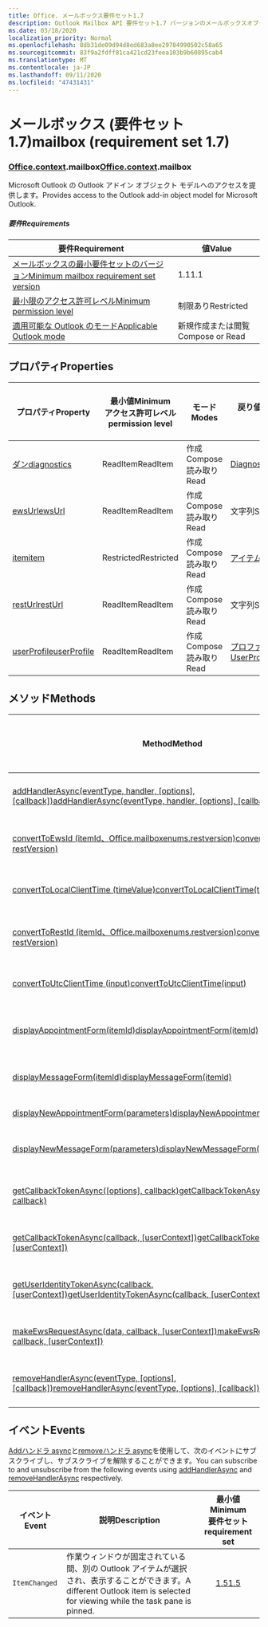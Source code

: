 ```yaml
---
title: Office. メールボックス要件セット1.7
description: Outlook Mailbox API 要件セット1.7 バージョンのメールボックスオブジェクトモデル。
ms.date: 03/18/2020
localization_priority: Normal
ms.openlocfilehash: 8db31de09d94d8ed683a8ee29784990502c58a65
ms.sourcegitcommit: 83f9a2fdff81ca421cd23feea103b9b60895cab4
ms.translationtype: MT
ms.contentlocale: ja-JP
ms.lasthandoff: 09/11/2020
ms.locfileid: "47431431"
---
```

# <a name="mailbox-requirement-set-17"></a><span data-ttu-id="1ccdc-103">メールボックス (要件セット 1.7)</span><span class="sxs-lookup"><span data-stu-id="1ccdc-103">mailbox (requirement set 1.7)</span></span>

### <a name="officecontextmailbox"></a><span data-ttu-id="1ccdc-104">[Office](office.md)[.context](office.context.md).mailbox</span><span class="sxs-lookup"><span data-stu-id="1ccdc-104">[Office](office.md)[.context](office.context.md).mailbox</span></span>

<span data-ttu-id="1ccdc-105">Microsoft Outlook の Outlook アドイン オブジェクト モデルへのアクセスを提供します。</span><span class="sxs-lookup"><span data-stu-id="1ccdc-105">Provides access to the Outlook add-in object model for Microsoft Outlook.</span></span>

##### <a name="requirements"></a><span data-ttu-id="1ccdc-106">要件</span><span class="sxs-lookup"><span data-stu-id="1ccdc-106">Requirements</span></span>

|<span data-ttu-id="1ccdc-107">要件</span><span class="sxs-lookup"><span data-stu-id="1ccdc-107">Requirement</span></span>| <span data-ttu-id="1ccdc-108">値</span><span class="sxs-lookup"><span data-stu-id="1ccdc-108">Value</span></span>|
|---|---|
|[<span data-ttu-id="1ccdc-109">メールボックスの最小要件セットのバージョン</span><span class="sxs-lookup"><span data-stu-id="1ccdc-109">Minimum mailbox requirement set version</span></span>](../../requirement-sets/outlook-api-requirement-sets.md)| <span data-ttu-id="1ccdc-110">1.1</span><span class="sxs-lookup"><span data-stu-id="1ccdc-110">1.1</span></span>|
|[<span data-ttu-id="1ccdc-111">最小限のアクセス許可レベル</span><span class="sxs-lookup"><span data-stu-id="1ccdc-111">Minimum permission level</span></span>](../../../outlook/understanding-outlook-add-in-permissions.md)| <span data-ttu-id="1ccdc-112">制限あり</span><span class="sxs-lookup"><span data-stu-id="1ccdc-112">Restricted</span></span>|
|[<span data-ttu-id="1ccdc-113">適用可能な Outlook のモード</span><span class="sxs-lookup"><span data-stu-id="1ccdc-113">Applicable Outlook mode</span></span>](../../../outlook/outlook-add-ins-overview.md#extension-points)| <span data-ttu-id="1ccdc-114">新規作成または閲覧</span><span class="sxs-lookup"><span data-stu-id="1ccdc-114">Compose or Read</span></span>|

## <a name="properties"></a><span data-ttu-id="1ccdc-115">プロパティ</span><span class="sxs-lookup"><span data-stu-id="1ccdc-115">Properties</span></span>

| <span data-ttu-id="1ccdc-116">プロパティ</span><span class="sxs-lookup"><span data-stu-id="1ccdc-116">Property</span></span> | <span data-ttu-id="1ccdc-117">最小値</span><span class="sxs-lookup"><span data-stu-id="1ccdc-117">Minimum</span></span><br><span data-ttu-id="1ccdc-118">アクセス許可レベル</span><span class="sxs-lookup"><span data-stu-id="1ccdc-118">permission level</span></span> | <span data-ttu-id="1ccdc-119">モード</span><span class="sxs-lookup"><span data-stu-id="1ccdc-119">Modes</span></span> | <span data-ttu-id="1ccdc-120">戻り値の種類</span><span class="sxs-lookup"><span data-stu-id="1ccdc-120">Return type</span></span> | <span data-ttu-id="1ccdc-121">最小値</span><span class="sxs-lookup"><span data-stu-id="1ccdc-121">Minimum</span></span><br><span data-ttu-id="1ccdc-122">要件セット</span><span class="sxs-lookup"><span data-stu-id="1ccdc-122">requirement set</span></span> |
|---|---|---|---|:---:|
| [<span data-ttu-id="1ccdc-123">ダン</span><span class="sxs-lookup"><span data-stu-id="1ccdc-123">diagnostics</span></span>](/javascript/api/outlook/office.mailbox?view=outlook-js-1.7&preserve-view=true#diagnostics) | <span data-ttu-id="1ccdc-124">ReadItem</span><span class="sxs-lookup"><span data-stu-id="1ccdc-124">ReadItem</span></span> | <span data-ttu-id="1ccdc-125">作成</span><span class="sxs-lookup"><span data-stu-id="1ccdc-125">Compose</span></span><br><span data-ttu-id="1ccdc-126">読み取り</span><span class="sxs-lookup"><span data-stu-id="1ccdc-126">Read</span></span> | [<span data-ttu-id="1ccdc-127">Diagnostics</span><span class="sxs-lookup"><span data-stu-id="1ccdc-127">Diagnostics</span></span>](/javascript/api/outlook/office.diagnostics?view=outlook-js-1.7&preserve-view=true) | [<span data-ttu-id="1ccdc-128">1.1</span><span class="sxs-lookup"><span data-stu-id="1ccdc-128">1.1</span></span>](../requirement-set-1.1/outlook-requirement-set-1.1.md) |
| [<span data-ttu-id="1ccdc-129">ewsUrl</span><span class="sxs-lookup"><span data-stu-id="1ccdc-129">ewsUrl</span></span>](/javascript/api/outlook/office.mailbox?view=outlook-js-1.7&preserve-view=true#ewsurl) | <span data-ttu-id="1ccdc-130">ReadItem</span><span class="sxs-lookup"><span data-stu-id="1ccdc-130">ReadItem</span></span> | <span data-ttu-id="1ccdc-131">作成</span><span class="sxs-lookup"><span data-stu-id="1ccdc-131">Compose</span></span><br><span data-ttu-id="1ccdc-132">読み取り</span><span class="sxs-lookup"><span data-stu-id="1ccdc-132">Read</span></span> | <span data-ttu-id="1ccdc-133">文字列</span><span class="sxs-lookup"><span data-stu-id="1ccdc-133">String</span></span> | [<span data-ttu-id="1ccdc-134">1.1</span><span class="sxs-lookup"><span data-stu-id="1ccdc-134">1.1</span></span>](../requirement-set-1.1/outlook-requirement-set-1.1.md) |
| [<span data-ttu-id="1ccdc-135">item</span><span class="sxs-lookup"><span data-stu-id="1ccdc-135">item</span></span>](office.context.mailbox.item.md) | <span data-ttu-id="1ccdc-136">Restricted</span><span class="sxs-lookup"><span data-stu-id="1ccdc-136">Restricted</span></span> | <span data-ttu-id="1ccdc-137">作成</span><span class="sxs-lookup"><span data-stu-id="1ccdc-137">Compose</span></span><br><span data-ttu-id="1ccdc-138">読み取り</span><span class="sxs-lookup"><span data-stu-id="1ccdc-138">Read</span></span> | [<span data-ttu-id="1ccdc-139">アイテム</span><span class="sxs-lookup"><span data-stu-id="1ccdc-139">Item</span></span>](/javascript/api/outlook/office.item?view=outlook-js-1.7&preserve-view=true) | [<span data-ttu-id="1ccdc-140">1.1</span><span class="sxs-lookup"><span data-stu-id="1ccdc-140">1.1</span></span>](../requirement-set-1.1/outlook-requirement-set-1.1.md) |
| [<span data-ttu-id="1ccdc-141">restUrl</span><span class="sxs-lookup"><span data-stu-id="1ccdc-141">restUrl</span></span>](/javascript/api/outlook/office.mailbox?view=outlook-js-1.7&preserve-view=true#resturl) | <span data-ttu-id="1ccdc-142">ReadItem</span><span class="sxs-lookup"><span data-stu-id="1ccdc-142">ReadItem</span></span> | <span data-ttu-id="1ccdc-143">作成</span><span class="sxs-lookup"><span data-stu-id="1ccdc-143">Compose</span></span><br><span data-ttu-id="1ccdc-144">読み取り</span><span class="sxs-lookup"><span data-stu-id="1ccdc-144">Read</span></span> | <span data-ttu-id="1ccdc-145">文字列</span><span class="sxs-lookup"><span data-stu-id="1ccdc-145">String</span></span> | [<span data-ttu-id="1ccdc-146">1.5</span><span class="sxs-lookup"><span data-stu-id="1ccdc-146">1.5</span></span>](../requirement-set-1.5/outlook-requirement-set-1.5.md) |
| [<span data-ttu-id="1ccdc-147">userProfile</span><span class="sxs-lookup"><span data-stu-id="1ccdc-147">userProfile</span></span>](/javascript/api/outlook/office.mailbox?view=outlook-js-1.7&preserve-view=true#userprofile) | <span data-ttu-id="1ccdc-148">ReadItem</span><span class="sxs-lookup"><span data-stu-id="1ccdc-148">ReadItem</span></span> | <span data-ttu-id="1ccdc-149">作成</span><span class="sxs-lookup"><span data-stu-id="1ccdc-149">Compose</span></span><br><span data-ttu-id="1ccdc-150">読み取り</span><span class="sxs-lookup"><span data-stu-id="1ccdc-150">Read</span></span> | [<span data-ttu-id="1ccdc-151">プロファイル</span><span class="sxs-lookup"><span data-stu-id="1ccdc-151">UserProfile</span></span>](/javascript/api/outlook/office.userprofile?view=outlook-js-1.7&preserve-view=true) | [<span data-ttu-id="1ccdc-152">1.1</span><span class="sxs-lookup"><span data-stu-id="1ccdc-152">1.1</span></span>](../requirement-set-1.1/outlook-requirement-set-1.1.md) |

## <a name="methods"></a><span data-ttu-id="1ccdc-153">メソッド</span><span class="sxs-lookup"><span data-stu-id="1ccdc-153">Methods</span></span>

| <span data-ttu-id="1ccdc-154">Method</span><span class="sxs-lookup"><span data-stu-id="1ccdc-154">Method</span></span> | <span data-ttu-id="1ccdc-155">最小値</span><span class="sxs-lookup"><span data-stu-id="1ccdc-155">Minimum</span></span><br><span data-ttu-id="1ccdc-156">アクセス許可レベル</span><span class="sxs-lookup"><span data-stu-id="1ccdc-156">permission level</span></span> | <span data-ttu-id="1ccdc-157">モード</span><span class="sxs-lookup"><span data-stu-id="1ccdc-157">Modes</span></span> | <span data-ttu-id="1ccdc-158">最小値</span><span class="sxs-lookup"><span data-stu-id="1ccdc-158">Minimum</span></span><br><span data-ttu-id="1ccdc-159">要件セット</span><span class="sxs-lookup"><span data-stu-id="1ccdc-159">requirement set</span></span> |
|---|---|---|:---:|
| <span data-ttu-id="1ccdc-160">[addHandlerAsync(eventType, handler, [options], [callback])](/javascript/api/outlook/office.mailbox?view=outlook-js-1.7&preserve-view=true#addhandlerasync-eventtype--handler--options--callback-)</span><span class="sxs-lookup"><span data-stu-id="1ccdc-160">[addHandlerAsync(eventType, handler, [options], [callback])](/javascript/api/outlook/office.mailbox?view=outlook-js-1.7&preserve-view=true#addhandlerasync-eventtype--handler--options--callback-)</span></span> | <span data-ttu-id="1ccdc-161">ReadItem</span><span class="sxs-lookup"><span data-stu-id="1ccdc-161">ReadItem</span></span> | <span data-ttu-id="1ccdc-162">作成</span><span class="sxs-lookup"><span data-stu-id="1ccdc-162">Compose</span></span><br><span data-ttu-id="1ccdc-163">読み取り</span><span class="sxs-lookup"><span data-stu-id="1ccdc-163">Read</span></span> | [<span data-ttu-id="1ccdc-164">1.5</span><span class="sxs-lookup"><span data-stu-id="1ccdc-164">1.5</span></span>](../requirement-set-1.5/outlook-requirement-set-1.5.md) |
| [<span data-ttu-id="1ccdc-165">convertToEwsId (itemId、Office.mailboxenums.restversion)</span><span class="sxs-lookup"><span data-stu-id="1ccdc-165">convertToEwsId(itemId, restVersion)</span></span>](/javascript/api/outlook/office.mailbox?view=outlook-js-1.7&preserve-view=true#converttoewsid-itemid--restversion-) | <span data-ttu-id="1ccdc-166">Restricted</span><span class="sxs-lookup"><span data-stu-id="1ccdc-166">Restricted</span></span> | <span data-ttu-id="1ccdc-167">作成</span><span class="sxs-lookup"><span data-stu-id="1ccdc-167">Compose</span></span><br><span data-ttu-id="1ccdc-168">読み取り</span><span class="sxs-lookup"><span data-stu-id="1ccdc-168">Read</span></span> | [<span data-ttu-id="1ccdc-169">1.3</span><span class="sxs-lookup"><span data-stu-id="1ccdc-169">1.3</span></span>](../requirement-set-1.3/outlook-requirement-set-1.3.md) |
| [<span data-ttu-id="1ccdc-170">convertToLocalClientTime (timeValue)</span><span class="sxs-lookup"><span data-stu-id="1ccdc-170">convertToLocalClientTime(timeValue)</span></span>](/javascript/api/outlook/office.mailbox?view=outlook-js-1.7&preserve-view=true#converttolocalclienttime-timevalue-) | <span data-ttu-id="1ccdc-171">ReadItem</span><span class="sxs-lookup"><span data-stu-id="1ccdc-171">ReadItem</span></span> | <span data-ttu-id="1ccdc-172">作成</span><span class="sxs-lookup"><span data-stu-id="1ccdc-172">Compose</span></span><br><span data-ttu-id="1ccdc-173">読み取り</span><span class="sxs-lookup"><span data-stu-id="1ccdc-173">Read</span></span> | [<span data-ttu-id="1ccdc-174">1.1</span><span class="sxs-lookup"><span data-stu-id="1ccdc-174">1.1</span></span>](../requirement-set-1.1/outlook-requirement-set-1.1.md) |
| [<span data-ttu-id="1ccdc-175">convertToRestId (itemId、Office.mailboxenums.restversion)</span><span class="sxs-lookup"><span data-stu-id="1ccdc-175">convertToRestId(itemId, restVersion)</span></span>](/javascript/api/outlook/office.mailbox?view=outlook-js-1.7&preserve-view=true#converttorestid-itemid--restversion-) | <span data-ttu-id="1ccdc-176">Restricted</span><span class="sxs-lookup"><span data-stu-id="1ccdc-176">Restricted</span></span> | <span data-ttu-id="1ccdc-177">作成</span><span class="sxs-lookup"><span data-stu-id="1ccdc-177">Compose</span></span><br><span data-ttu-id="1ccdc-178">読み取り</span><span class="sxs-lookup"><span data-stu-id="1ccdc-178">Read</span></span> | [<span data-ttu-id="1ccdc-179">1.3</span><span class="sxs-lookup"><span data-stu-id="1ccdc-179">1.3</span></span>](../requirement-set-1.3/outlook-requirement-set-1.3.md) |
| [<span data-ttu-id="1ccdc-180">convertToUtcClientTime (input)</span><span class="sxs-lookup"><span data-stu-id="1ccdc-180">convertToUtcClientTime(input)</span></span>](/javascript/api/outlook/office.mailbox?view=outlook-js-1.7&preserve-view=true#converttoutcclienttime-input-) | <span data-ttu-id="1ccdc-181">ReadItem</span><span class="sxs-lookup"><span data-stu-id="1ccdc-181">ReadItem</span></span> | <span data-ttu-id="1ccdc-182">作成</span><span class="sxs-lookup"><span data-stu-id="1ccdc-182">Compose</span></span><br><span data-ttu-id="1ccdc-183">読み取り</span><span class="sxs-lookup"><span data-stu-id="1ccdc-183">Read</span></span> | [<span data-ttu-id="1ccdc-184">1.1</span><span class="sxs-lookup"><span data-stu-id="1ccdc-184">1.1</span></span>](../requirement-set-1.1/outlook-requirement-set-1.1.md) |
| [<span data-ttu-id="1ccdc-185">displayAppointmentForm(itemId)</span><span class="sxs-lookup"><span data-stu-id="1ccdc-185">displayAppointmentForm(itemId)</span></span>](/javascript/api/outlook/office.mailbox?view=outlook-js-1.7&preserve-view=true#displayappointmentform-itemid-) | <span data-ttu-id="1ccdc-186">ReadItem</span><span class="sxs-lookup"><span data-stu-id="1ccdc-186">ReadItem</span></span> | <span data-ttu-id="1ccdc-187">作成</span><span class="sxs-lookup"><span data-stu-id="1ccdc-187">Compose</span></span><br><span data-ttu-id="1ccdc-188">読み取り</span><span class="sxs-lookup"><span data-stu-id="1ccdc-188">Read</span></span> | [<span data-ttu-id="1ccdc-189">1.1</span><span class="sxs-lookup"><span data-stu-id="1ccdc-189">1.1</span></span>](../requirement-set-1.1/outlook-requirement-set-1.1.md) |
| [<span data-ttu-id="1ccdc-190">displayMessageForm(itemId)</span><span class="sxs-lookup"><span data-stu-id="1ccdc-190">displayMessageForm(itemId)</span></span>](/javascript/api/outlook/office.mailbox?view=outlook-js-1.7&preserve-view=true#displaymessageform-itemid-) | <span data-ttu-id="1ccdc-191">ReadItem</span><span class="sxs-lookup"><span data-stu-id="1ccdc-191">ReadItem</span></span> | <span data-ttu-id="1ccdc-192">作成</span><span class="sxs-lookup"><span data-stu-id="1ccdc-192">Compose</span></span><br><span data-ttu-id="1ccdc-193">読み取り</span><span class="sxs-lookup"><span data-stu-id="1ccdc-193">Read</span></span> | [<span data-ttu-id="1ccdc-194">1.1</span><span class="sxs-lookup"><span data-stu-id="1ccdc-194">1.1</span></span>](../requirement-set-1.1/outlook-requirement-set-1.1.md) |
| [<span data-ttu-id="1ccdc-195">displayNewAppointmentForm(parameters)</span><span class="sxs-lookup"><span data-stu-id="1ccdc-195">displayNewAppointmentForm(parameters)</span></span>](/javascript/api/outlook/office.mailbox?view=outlook-js-1.7&preserve-view=true#displaynewappointmentform-parameters-) | <span data-ttu-id="1ccdc-196">ReadItem</span><span class="sxs-lookup"><span data-stu-id="1ccdc-196">ReadItem</span></span> | <span data-ttu-id="1ccdc-197">読み取り</span><span class="sxs-lookup"><span data-stu-id="1ccdc-197">Read</span></span> | [<span data-ttu-id="1ccdc-198">1.1</span><span class="sxs-lookup"><span data-stu-id="1ccdc-198">1.1</span></span>](../requirement-set-1.1/outlook-requirement-set-1.1.md) |
| [<span data-ttu-id="1ccdc-199">displayNewMessageForm(parameters)</span><span class="sxs-lookup"><span data-stu-id="1ccdc-199">displayNewMessageForm(parameters)</span></span>](/javascript/api/outlook/office.mailbox?view=outlook-js-1.7&preserve-view=true#displaynewmessageform-parameters-) | <span data-ttu-id="1ccdc-200">ReadItem</span><span class="sxs-lookup"><span data-stu-id="1ccdc-200">ReadItem</span></span> | <span data-ttu-id="1ccdc-201">作成</span><span class="sxs-lookup"><span data-stu-id="1ccdc-201">Compose</span></span><br><span data-ttu-id="1ccdc-202">読み取り</span><span class="sxs-lookup"><span data-stu-id="1ccdc-202">Read</span></span> | [<span data-ttu-id="1ccdc-203">1.6</span><span class="sxs-lookup"><span data-stu-id="1ccdc-203">1.6</span></span>](../requirement-set-1.6/outlook-requirement-set-1.6.md) |
| <span data-ttu-id="1ccdc-204">[getCallbackTokenAsync([options], callback)](/javascript/api/outlook/office.mailbox?view=outlook-js-1.7&preserve-view=true#getcallbacktokenasync-options--callback-)</span><span class="sxs-lookup"><span data-stu-id="1ccdc-204">[getCallbackTokenAsync([options], callback)](/javascript/api/outlook/office.mailbox?view=outlook-js-1.7&preserve-view=true#getcallbacktokenasync-options--callback-)</span></span> | <span data-ttu-id="1ccdc-205">ReadItem</span><span class="sxs-lookup"><span data-stu-id="1ccdc-205">ReadItem</span></span> | <span data-ttu-id="1ccdc-206">作成</span><span class="sxs-lookup"><span data-stu-id="1ccdc-206">Compose</span></span><br><span data-ttu-id="1ccdc-207">読み取り</span><span class="sxs-lookup"><span data-stu-id="1ccdc-207">Read</span></span> | [<span data-ttu-id="1ccdc-208">1.5</span><span class="sxs-lookup"><span data-stu-id="1ccdc-208">1.5</span></span>](../requirement-set-1.5/outlook-requirement-set-1.5.md) |
| <span data-ttu-id="1ccdc-209">[getCallbackTokenAsync(callback, [userContext])](/javascript/api/outlook/office.mailbox?view=outlook-js-1.7&preserve-view=true#getcallbacktokenasync-callback--usercontext-)</span><span class="sxs-lookup"><span data-stu-id="1ccdc-209">[getCallbackTokenAsync(callback, [userContext])](/javascript/api/outlook/office.mailbox?view=outlook-js-1.7&preserve-view=true#getcallbacktokenasync-callback--usercontext-)</span></span> | <span data-ttu-id="1ccdc-210">ReadItem</span><span class="sxs-lookup"><span data-stu-id="1ccdc-210">ReadItem</span></span> | <span data-ttu-id="1ccdc-211">作成</span><span class="sxs-lookup"><span data-stu-id="1ccdc-211">Compose</span></span><br><span data-ttu-id="1ccdc-212">読み取り</span><span class="sxs-lookup"><span data-stu-id="1ccdc-212">Read</span></span> | [<span data-ttu-id="1ccdc-213">1.3</span><span class="sxs-lookup"><span data-stu-id="1ccdc-213">1.3</span></span>](../requirement-set-1.3/outlook-requirement-set-1.3.md)<br>[<span data-ttu-id="1ccdc-214">1.1</span><span class="sxs-lookup"><span data-stu-id="1ccdc-214">1.1</span></span>](../requirement-set-1.1/outlook-requirement-set-1.1.md) |
| <span data-ttu-id="1ccdc-215">[getUserIdentityTokenAsync(callback, [userContext])](/javascript/api/outlook/office.mailbox?view=outlook-js-1.7&preserve-view=true#getuseridentitytokenasync-callback--usercontext-)</span><span class="sxs-lookup"><span data-stu-id="1ccdc-215">[getUserIdentityTokenAsync(callback, [userContext])](/javascript/api/outlook/office.mailbox?view=outlook-js-1.7&preserve-view=true#getuseridentitytokenasync-callback--usercontext-)</span></span> | <span data-ttu-id="1ccdc-216">ReadItem</span><span class="sxs-lookup"><span data-stu-id="1ccdc-216">ReadItem</span></span> | <span data-ttu-id="1ccdc-217">作成</span><span class="sxs-lookup"><span data-stu-id="1ccdc-217">Compose</span></span><br><span data-ttu-id="1ccdc-218">読み取り</span><span class="sxs-lookup"><span data-stu-id="1ccdc-218">Read</span></span> | [<span data-ttu-id="1ccdc-219">1.1</span><span class="sxs-lookup"><span data-stu-id="1ccdc-219">1.1</span></span>](../requirement-set-1.1/outlook-requirement-set-1.1.md) |
| <span data-ttu-id="1ccdc-220">[makeEwsRequestAsync(data, callback, [userContext])](/javascript/api/outlook/office.mailbox?view=outlook-js-1.7&preserve-view=true#makeewsrequestasync-data--callback--usercontext-)</span><span class="sxs-lookup"><span data-stu-id="1ccdc-220">[makeEwsRequestAsync(data, callback, [userContext])](/javascript/api/outlook/office.mailbox?view=outlook-js-1.7&preserve-view=true#makeewsrequestasync-data--callback--usercontext-)</span></span> | <span data-ttu-id="1ccdc-221">ReadWriteMailbox</span><span class="sxs-lookup"><span data-stu-id="1ccdc-221">ReadWriteMailbox</span></span> | <span data-ttu-id="1ccdc-222">作成</span><span class="sxs-lookup"><span data-stu-id="1ccdc-222">Compose</span></span><br><span data-ttu-id="1ccdc-223">読み取り</span><span class="sxs-lookup"><span data-stu-id="1ccdc-223">Read</span></span> | [<span data-ttu-id="1ccdc-224">1.1</span><span class="sxs-lookup"><span data-stu-id="1ccdc-224">1.1</span></span>](../requirement-set-1.1/outlook-requirement-set-1.1.md) |
| <span data-ttu-id="1ccdc-225">[removeHandlerAsync(eventType, [options], [callback])](/javascript/api/outlook/office.mailbox?view=outlook-js-1.7&preserve-view=true#removehandlerasync-eventtype--options--callback-)</span><span class="sxs-lookup"><span data-stu-id="1ccdc-225">[removeHandlerAsync(eventType, [options], [callback])](/javascript/api/outlook/office.mailbox?view=outlook-js-1.7&preserve-view=true#removehandlerasync-eventtype--options--callback-)</span></span> | <span data-ttu-id="1ccdc-226">ReadItem</span><span class="sxs-lookup"><span data-stu-id="1ccdc-226">ReadItem</span></span> | <span data-ttu-id="1ccdc-227">作成</span><span class="sxs-lookup"><span data-stu-id="1ccdc-227">Compose</span></span><br><span data-ttu-id="1ccdc-228">読み取り</span><span class="sxs-lookup"><span data-stu-id="1ccdc-228">Read</span></span> | [<span data-ttu-id="1ccdc-229">1.5</span><span class="sxs-lookup"><span data-stu-id="1ccdc-229">1.5</span></span>](../requirement-set-1.5/outlook-requirement-set-1.5.md) |

## <a name="events"></a><span data-ttu-id="1ccdc-230">イベント</span><span class="sxs-lookup"><span data-stu-id="1ccdc-230">Events</span></span>

<span data-ttu-id="1ccdc-231">[Addハンドラ async](/javascript/api/outlook/office.mailbox?view=outlook-js-1.7&preserve-view=true#addhandlerasync-eventtype--handler--options--callback-)と[removeハンドラ async](/javascript/api/outlook/office.mailbox?view=outlook-js-1.7&preserve-view=true#removehandlerasync-eventtype--options--callback-)を使用して、次のイベントにサブスクライブし、サブスクライブを解除することができます。</span><span class="sxs-lookup"><span data-stu-id="1ccdc-231">You can subscribe to and unsubscribe from the following events using [addHandlerAsync](/javascript/api/outlook/office.mailbox?view=outlook-js-1.7&preserve-view=true#addhandlerasync-eventtype--handler--options--callback-) and [removeHandlerAsync](/javascript/api/outlook/office.mailbox?view=outlook-js-1.7&preserve-view=true#removehandlerasync-eventtype--options--callback-) respectively.</span></span>

| <span data-ttu-id="1ccdc-232">イベント</span><span class="sxs-lookup"><span data-stu-id="1ccdc-232">Event</span></span> | <span data-ttu-id="1ccdc-233">説明</span><span class="sxs-lookup"><span data-stu-id="1ccdc-233">Description</span></span> | <span data-ttu-id="1ccdc-234">最小値</span><span class="sxs-lookup"><span data-stu-id="1ccdc-234">Minimum</span></span><br><span data-ttu-id="1ccdc-235">要件セット</span><span class="sxs-lookup"><span data-stu-id="1ccdc-235">requirement set</span></span> |
|---|---|:---:|
|`ItemChanged`| <span data-ttu-id="1ccdc-236">作業ウィンドウが固定されている間、別の Outlook アイテムが選択され、表示することができます。</span><span class="sxs-lookup"><span data-stu-id="1ccdc-236">A different Outlook item is selected for viewing while the task pane is pinned.</span></span> | [<span data-ttu-id="1ccdc-237">1.5</span><span class="sxs-lookup"><span data-stu-id="1ccdc-237">1.5</span></span>](../requirement-set-1.5/outlook-requirement-set-1.5.md) |
